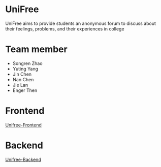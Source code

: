 # UniFree
UniFree aims to provide students an anonymous forum to discuss about their feelings, problems, and their experiences in college
# Team member
- Songren Zhao
- Yuting Yang
- Jin Chen
- Nan Chen
- Jie Lan
- Enger Then

# Frontend
[Unifree-Frontend](https://github.com/JiejayLan/unifreefrontend)
# Backend
[Unifree-Backend](https://github.com/jinchen1036/rdb-crud-microservice)
